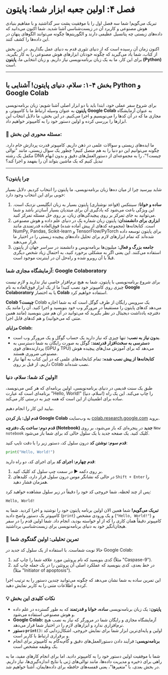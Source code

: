 # فصل ۴: اولین جعبه ابزار شما: پایتون

تبریک می‌گویم! شما سه فصل اول را با موفقیت پشت سر گذاشتید و با مفاهیم بنیادی هوش مصنوعی و کاربرد آن در زیست‌شناسی آشنا شدید. شما اکنون می‌دانید که داده‌های زیستی چه پتانسیل عظیمی دارند و الگوریتم‌ها چگونه می‌توانند الگوهای پنهان در این داده‌ها را کشف کنند.

اکنون زمان آن رسیده است که از دنیای تئوری قدم به دنیای عمل بگذاریم. در این بخش از کتاب، شما یاد می‌گیرید که چگونه خودتان ابزارهای هوش مصنوعی را به کار بگیرید. برای این کار، ما به یک زبان برنامه‌نویسی نیاز داریم. و زبان انتخابی ما، **پایتون (Python)** است.

---

## بخش ۴-۱: سلام، دنیای پایتون! آشنایی با Python و Google Colab

برای شروع سفر عملی خود، ابتدا باید با دو ابزار اصلی آشنا شویم: زبان برنامه‌نویسی **پایتون** به عنوان وسیله ارتباط ما با کامپیوتر، و **Google Colab** به عنوان آزمایشگاه مجازی ما که در آن کدها را می‌نویسیم و اجرا می‌کنیم. در این بخش، ما دلایل انتخاب این ابزارها را بررسی کرده و اولین دستور خود را به کامپیوتر خواهیم داد.

### 🎯 مسئله محوری این بخش:

ما ایده‌های زیستی و سوالات علمی در ذهن داریم. کامپیوتر قدرت پردازش خام دارد. چگونه می‌توانیم این دو دنیا را به هم متصل کنیم؟ چطور یک سوال زیستی، مانند "توالی مکمل یک رشته DNA چیست؟"، را به مجموعه‌ای از دستورالعمل‌های دقیق و بدون ابهام تبدیل کنیم که یک ماشین بتواند آن را بفهمد و اجرا کند؟

---

### چرا پایتون؟

شاید بپرسید چرا از میان ده‌ها زبان برنامه‌نویسی، ما پایتون را انتخاب کردیم. دلایل بسیار خوبی برای این انتخاب وجود دارد:

1.  **ساده و خوانا:** سینتکس (قواعد نوشتاری) پایتون بسیار به زبان انگلیسی نزدیک است. این ویژگی باعث می‌شود که یادگیری آن برای مبتدیان بسیار آسان‌تر باشد و شما می‌توانید به جای تمرکز بر روی پیچیدگی‌های زبان، بر روی حل مسئله تمرکز کنید.
2.  **ابزاری برای دانشمندان:** پایتون زبان شماره یک در دنیای علم داده و هوش مصنوعی است. کتابخانه‌ها (مجموعه کدهای از پیش آماده شده) فوق‌العاده قدرتمندی مانند NumPy, Pandas, Scikit-learn و TensorFlow/PyTorch برای پایتون توسعه داده شده‌اند که تمام ابزارهای لازم برای تحلیل داده‌های پیچیده زیستی را در اختیار ما قرار می‌دهند.
3.  **جامعه بزرگ و فعال:** میلیون‌ها برنامه‌نویس و دانشمند در سراسر جهان از پایتون استفاده می‌کنند. این یعنی اگر به مشکلی برخورد کنید، به احتمال زیاد شخص دیگری قبلاً با آن روبرو شده و راه‌حل آن در اینترنت موجود است.

### آزمایشگاه مجازی شما: Google Colaboratory

برای شروع برنامه‌نویسی با پایتون، شما به هیچ نرم‌افزار خاصی نیاز ندارید و لازم نیست چیزی روی کامپیوتر خود نصب کنید! ما از یک ابزار فوق‌العاده به نام **Google Colaboratory** یا به اختصار **Colab** استفاده خواهیم کرد.

**Colab چیست؟**
Colab یک سرویس رایگان از طرف گوگل است که به شما اجازه می‌دهد کدهای پایتون را مستقیماً در مرورگر وب خود بنویسید و اجرا کنید. آن را مانند یک دفترچه یادداشت دیجیتال در نظر بگیرید که می‌توانید در آن هم متن بنویسید (مانند همین متنی که می‌خوانید) و هم کدهای قابل اجرا.

**مزایای Colab:**

- **بدون نیاز به نصب:** تنها چیزی که نیاز دارید یک حساب گوگل و یک مرورگر وب است.
- **دسترسی به سخت‌افزار قدرتمند:** گوگل به صورت رایگان به شما دسترسی به پردازنده‌های قوی (GPU و TPU) می‌دهد که برای آموزش مدل‌های پیچیده هوش مصنوعی ضروری هستند.
- **کتابخانه‌ها از پیش نصب شده:** تمام کتابخانه‌های علمی که در این کتاب به آنها نیاز داریم، از قبل بر روی Colab نصب شده‌اند.

### اولین کد شما: سلام، دنیا!

طبق یک سنت قدیمی در دنیای برنامه‌نویسی، اولین برنامه‌ای که هر کس می‌نویسد، برنامه‌ای است که عبارت "Hello, World!" (سلام، دنیا!) را چاپ می‌کند. این یک راه ساده برای اطمینان از این است که همه چیز به درستی کار می‌کند.

بیایید این کار را انجام دهیم.

**قدم اول: باز کردن Google Colab**
به وب‌سایت [colab.research.google.com](https://colab.research.google.com) بروید.

**قدم دوم: ساخت یک دفترچه (Notebook) جدید**
در پنجره‌ای که باز می‌شود، بر روی `New notebook` کلیک کنید. یک صفحه جدید با یک سلول خالی کد برای شما باز می‌شود.

**قدم سوم: نوشتن کد**
درون سلول کد، دستور زیر را با دقت تایپ کنید:

```python
print("Hello, World!")
```

**قدم چهارم: اجرای کد**
برای اجرای کد، دو راه دارید:

1.  بر روی دکمه ▶️ در سمت چپ سلول کد کلیک کنید.
2.  در حالی که نشانگر موس درون سلول قرار دارد، کلیدهای `Shift + Enter` را همزمان فشار دهید.

پس از چند لحظه، شما خروجی کد خود را دقیقاً در زیر سلول مشاهده خواهید کرد:

```
Hello, World!
```

**تبریک می‌گویم!** شما همین الان اولین برنامه پایتون خود را نوشتید و اجرا کردید. شما به کامپیوتر یک دستور واضح دادید (`print`) و یک ورودی مشخص (`"Hello, World!"`) و کامپیوتر دقیقاً همان کاری را که از او خواسته بودید، انجام داد. شما اولین قدم را در سفر هیجان‌انگیز خود به دنیای برنامه‌نویسی برای زیست‌شناسی برداشتید.

### 🔬 تمرین تحلیلی: اولین گفتگوی شما

حالا نوبت شماست. با استفاده از یک سلول کد جدید در Google Colab:

1. کدی بنویسید که نام پروتئین مورد علاقه شما را چاپ کند (مثلاً "Caspase-9").
2. در خط بعدی، کدی بنویسید که عملکرد اصلی آن پروتئین را در یک جمله چاپ کند (مثلاً "Initiator of apoptosis").

این تمرین ساده به شما نشان می‌دهد که چگونه می‌توانید چندین دستور را به ترتیب اجرا کرده و اطلاعات متنی را به کاربر نمایش دهید.

### 💡 نکات کلیدی این بخش

- **پایتون:** یک زبان برنامه‌نویسی **ساده، خوانا و قدرتمند** که به طور گسترده در علم داده و هوش مصنوعی استفاده می‌شود.
- **Google Colab:** آزمایشگاه مجازی و رایگان شما در مرورگر که نیاز به نصب هیچ نرم‌افزاری ندارد و ابزارهای لازم را در اختیار شما قرار می‌دهد.
- **دستور `print()`:** اولین و پایه‌ای‌ترین ابزار شما برای نمایش خروجی، اشکال‌زدایی کد و برقراری ارتباط با کاربر است.
- **برنامه‌نویسی:** فرآیند دادن دستورالعمل‌های دقیق و گام‌به‌گام به کامپیوتر برای انجام یک وظیفه مشخص است.

شما با موفقیت اولین دستور خود را به کامپیوتر دادید. اما برای انجام کارهای مفید، ما به راهی برای ذخیره و مدیریت داده‌ها، مانند توالی‌های ژنی یا نتایج اندازه‌گیری‌ها، نیاز داریم. در بخش بعدی، با "متغیرها"، یعنی قفسه‌های حافظه برای داده‌هایمان، آشنا خواهیم شد.
